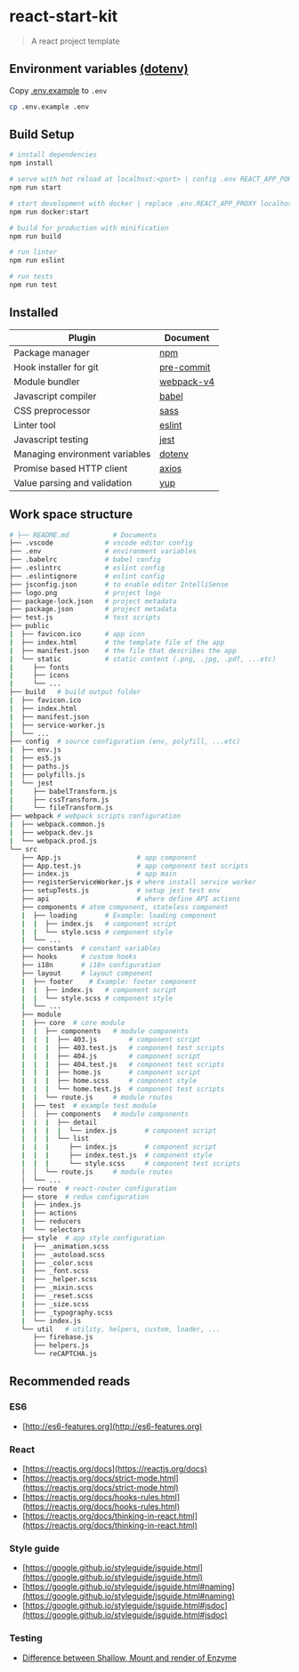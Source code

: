 # react-start-kit

> A react project template

## Environment variables [(dotenv)](https://www.npmjs.com/package/dotenv)

Copy [.env.example](https://github.com/danh20051995/react-start-kit/blob/master/.env.example) to `.env`

``` bash
cp .env.example .env
```

## Build Setup

``` bash
# install dependencies
npm install

# serve with hot reload at localhost:<port> | config .env REACT_APP_PORT default 3000
npm run start

# start development with docker | replace .env.REACT_APP_PROXY localhost to host.docker.internal
npm run docker:start

# build for production with minification
npm run build

# run linter
npm run eslint

# run tests
npm run test
```

## Installed

|     Plugin          |     Document  |
|     ------------    |     -----------         |
| Package manager | [npm](https://www.npmjs.com/) |
| Hook installer for git | [pre-commit](https://github.com/observing/pre-commit) |
| Module bundler | [webpack-v4](https://v4.webpack.js.org/api) |
| Javascript compiler | [babel](https://babeljs.io/) |
| CSS preprocessor | [sass](https://sass-lang.com) |
| Linter tool | [eslint](https://eslint.org/) |
| Javascript testing | [jest](https://github.com/facebook/jest) |
| Managing environment variables | [dotenv](https://github.com/motdotla/dotenv) |
| Promise based HTTP client | [axios](https://github.com/axios/axios) |
| Value parsing and validation | [yup](https://www.npmjs.com/package/yup) |

## Work space structure

``` bash
# ├── README.md           # Documents
├── .vscode             # vscode editor config
├── .env                # environment variables
├── .babelrc            # babel config
├── .eslintrc           # eslint config
├── .eslintignore       # eslint config
├── jsconfig.json       # to enable editor IntelliSense
├── logo.png            # project logo
├── package-lock.json   # project metadata
├── package.json        # project metadata
├── test.js             # test scripts
├── public
|  ├── favicon.ico      # app icon
|  ├── index.html       # the template file of the app
|  ├── manifest.json    # the file that describes the app
|  └── static           # static content (.png, .jpg, .pdf, ...etc)
|     ├── fonts
|     ├── icons
|     └── ...
├── build   # build output folder
|  ├── favicon.ico
|  ├── index.html
|  ├── manifest.json
|  ├── service-worker.js
|  └── ...
├── config  # source configuration (env, polyfill, ...etc)
|  ├── env.js
|  ├── es5.js
|  ├── paths.js
|  ├── polyfills.js
|  └── jest
|     ├── babelTransform.js
|     ├── cssTransform.js
|     └── fileTransform.js
├── webpack # webpack scripts configuration
|  ├── webpack.common.js
|  ├── webpack.dev.js
|  └── webpack.prod.js
└── src
   ├── App.js                   # app component
   ├── App.test.js              # app component test scripts
   ├── index.js                 # app main
   ├── registerServiceWorker.js # where install service worker
   ├── setupTests.js            # setup jest test env
   ├── api                      # where define API actions
   ├── components # atom component, stateless component
   |  ├── loading       # Example: loading component
   |  |  ├── index.js   # component script
   |  |  └── style.scss # component style
   |  └── ...
   ├── constants  # constant variables
   ├── hooks      # custom hooks
   ├── i18n       # i18n configuration
   ├── layout     # layout component
   |  ├── footer    # Example: footer component
   |  |  ├── index.js   # component script
   |  |  └── style.scss # component style
   |  └── ...
   ├── module
   |  ├── core  # core module
   |  |  ├── components   # module components
   |  |  |  ├── 403.js        # component script
   |  |  |  ├── 403.test.js   # component test scripts
   |  |  |  ├── 404.js        # component script
   |  |  |  ├── 404.test.js   # component test scripts
   |  |  |  ├── home.js       # component script
   |  |  |  ├── home.scss     # component style
   |  |  |  └── home.test.js  # component test scripts
   |  |  └── route.js     # module routes
   |  ├── test  # example test module
   │  │  ├── components   # module components
   |  |  |  ├── detail
   |  |  |  |  └── index.js       # component script
   |  |  |  └── list
   |  |  |     ├── index.js       # component script
   |  |  |     ├── index.test.js  # component style
   |  |  |     └── style.scss     # component test scripts
   │  │  └── route.js     # module routes
   │  └── ...
   ├── route  # react-router configuration
   ├── store  # redux configuration
   |  ├── index.js
   |  ├── actions
   |  ├── reducers
   |  └── selectors
   ├── style  # app style configuration
   |  ├── _animation.scss
   |  ├── _autoload.scss
   |  ├── _color.scss
   |  ├── _font.scss
   |  ├── _helper.scss
   |  ├── _mixin.scss
   |  ├── _reset.scss
   |  ├── _size.scss
   |  ├── _typography.scss
   |  └── index.js
   └── util   # utility, helpers, custom, loader, ...
      ├── firebase.js
      ├── helpers.js
      └── reCAPTCHA.js
```

## Recommended reads

### ES6

- [http://es6-features.org](http://es6-features.org)

### React

- [https://reactjs.org/docs](https://reactjs.org/docs)
- [https://reactjs.org/docs/strict-mode.html](https://reactjs.org/docs/strict-mode.html)
- [https://reactjs.org/docs/hooks-rules.html](https://reactjs.org/docs/hooks-rules.html)
- [https://reactjs.org/docs/thinking-in-react.html](https://reactjs.org/docs/thinking-in-react.html)

### Style guide

- [https://google.github.io/styleguide/jsguide.html](https://google.github.io/styleguide/jsguide.html)
- [https://google.github.io/styleguide/jsguide.html#naming](https://google.github.io/styleguide/jsguide.html#naming)
- [https://google.github.io/styleguide/jsguide.html#jsdoc](https://google.github.io/styleguide/jsguide.html#jsdoc)

### Testing

- [Difference between Shallow, Mount and render of Enzyme](https://gist.github.com/fokusferit/e4558d384e4e9cab95d04e5f35d4f913)

